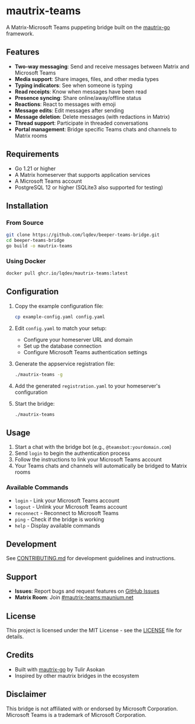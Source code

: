 # mautrix-teams

A Matrix-Microsoft Teams puppeting bridge built on the [mautrix-go](https://github.com/mautrix/go) framework.

## Features

* **Two-way messaging**: Send and receive messages between Matrix and Microsoft Teams
* **Media support**: Share images, files, and other media types
* **Typing indicators**: See when someone is typing
* **Read receipts**: Know when messages have been read
* **Presence syncing**: Share online/away/offline status
* **Reactions**: React to messages with emoji
* **Message edits**: Edit messages after sending
* **Message deletion**: Delete messages (with redactions in Matrix)
* **Thread support**: Participate in threaded conversations
* **Portal management**: Bridge specific Teams chats and channels to Matrix rooms

## Requirements

* Go 1.21 or higher
* A Matrix homeserver that supports application services
* A Microsoft Teams account
* PostgreSQL 12 or higher (SQLite3 also supported for testing)

## Installation

### From Source

```bash
git clone https://github.com/lqdev/beeper-teams-bridge.git
cd beeper-teams-bridge
go build -o mautrix-teams
```

### Using Docker

```bash
docker pull ghcr.io/lqdev/mautrix-teams:latest
```

## Configuration

1. Copy the example configuration file:
   ```bash
   cp example-config.yaml config.yaml
   ```

2. Edit `config.yaml` to match your setup:
   - Configure your homeserver URL and domain
   - Set up the database connection
   - Configure Microsoft Teams authentication settings

3. Generate the appservice registration file:
   ```bash
   ./mautrix-teams -g
   ```

4. Add the generated `registration.yaml` to your homeserver's configuration

5. Start the bridge:
   ```bash
   ./mautrix-teams
   ```

## Usage

1. Start a chat with the bridge bot (e.g., `@teamsbot:yourdomain.com`)
2. Send `login` to begin the authentication process
3. Follow the instructions to link your Microsoft Teams account
4. Your Teams chats and channels will automatically be bridged to Matrix rooms

### Available Commands

* `login` - Link your Microsoft Teams account
* `logout` - Unlink your Microsoft Teams account
* `reconnect` - Reconnect to Microsoft Teams
* `ping` - Check if the bridge is working
* `help` - Display available commands

## Development

See [CONTRIBUTING.md](CONTRIBUTING.md) for development guidelines and instructions.

## Support

* **Issues**: Report bugs and request features on [GitHub Issues](https://github.com/lqdev/beeper-teams-bridge/issues)
* **Matrix Room**: Join [#mautrix-teams:maunium.net](https://matrix.to/#/#mautrix-teams:maunium.net)

## License

This project is licensed under the MIT License - see the [LICENSE](LICENSE) file for details.

## Credits

* Built with [mautrix-go](https://github.com/mautrix/go) by Tulir Asokan
* Inspired by other mautrix bridges in the ecosystem

## Disclaimer

This bridge is not affiliated with or endorsed by Microsoft Corporation. Microsoft Teams is a trademark of Microsoft Corporation.

